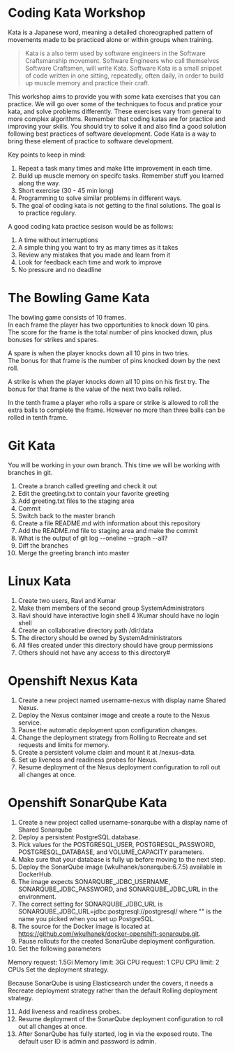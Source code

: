 # Coding Kata Workshop

Kata is a Japanese word, meaning a detailed choreographed pattern of movements made to be practiced alone or within groups when training.

> Kata is a also term used by software engineers in the Software Craftsmanship movement. 
> Software Engineers who call themselves Software Craftsmen, will write Kata.
> Software Kata is a small snippet of code written in one sitting, repeatedly, often daily, in order to build up muscle memory and practice their craft.

This workshop aims to provide you with some kata exercises that you can practice. We will go over some of the techniques to focus and pratice your kata, and solve problems differently. These exercises vary from general to more complex algorithms. Remember that coding katas are for practice and improving your skills. You should try to solve it and also find a good solution following best practices of software development. Code Kata is a way to bring these element of practice to software development.

Key points to keep in mind:

1) Repeat a task many times and make litte improvement in each time.
2) Build up muscle memory on specifc tasks. Remember stuff you learned along the way.
3) Short exercise (30 - 45 min long)
4) Programming to solve similar problems in different ways. 
5) The goal of coding kata is not getting to the final solutions. The goal is to practice regulary. 


A good coding kata practice sesison would be as follows:

1) A time without interruptions
2) A simple thing you want to try as many times as it takes
3) Review any mistakes that you made and learn from it
4) Look for feedback each time and work to improve
5) No pressure and no deadline


# The Bowling Game Kata

The bowling game consists of 10 frames.  
In each frame the player has two opportunities to knock down 10 pins.  
The score for the frame is the total number of pins knocked down, plus bonuses for strikes and spares.

A spare is when the player knocks down all 10 pins in two tries.  
The bonus for that frame is the number of pins knocked down by the next roll.  

A strike is when the player knocks down all 10 pins on his first try.  The bonus
for that frame is the value of the next two balls rolled.

In the tenth frame a player who rolls a spare or strike is allowed to roll the extra
balls to complete the frame.  However no more than three balls can be rolled in
tenth frame.


# Git Kata

You will be working in your own branch. This time we will be working with branches in git.

1) Create a branch called greeting and check it out
2) Edit the greeting.txt to contain your favorite greeting
3) Add greeting.txt files to the staging area
4) Commit
5) Switch back to the master branch
6) Create a file README.md with information about this repository
7) Add the README.md file to staging area and make the commit
8) What is the output of git log --oneline --graph --all?
9) Diff the branches
10) Merge the greeting branch into master


# Linux Kata

1) Create two users, Ravi and Kumar
2) Make them members of the second group SystemAdministrators
3) Ravi should have interactive login shell
4 )Kumar should have no login shell
5) Create an collaborative directory path /dir/data
6) The directory should be owned by SystemAdministrators
7) All files created under this directory should have group permissions
8) Others should not have any access to this directory#


# Openshift Nexus Kata

1) Create a new project named username-nexus with display name Shared Nexus.
2) Deploy the Nexus container image and create a route to the Nexus service. 
3) Pause the automatic deployment upon configuration changes.
4) Change the deployment strategy from Rolling to Recreate and set requests and limits for memory.
5) Create a persistent volume claim and mount it at /nexus-data.
6) Set up liveness and readiness probes for Nexus.
7) Resume deployment of the Nexus deployment configuration to roll out all changes at once.


# Openshift SonarQube Kata

1) Create a new project called username-sonarqube with a display name of Shared Sonarqube
2) Deploy a persistent PostgreSQL database.
3) Pick values for the POSTGRESQL_USER, POSTGRESQL_PASSWORD, POSTGRESQL_DATABASE, and VOLUME_CAPACITY parameters.
4) Make sure that your database is fully up before moving to the next step.
5) Deploy the SonarQube image (wkulhanek/sonarqube:6.7.5) available in DockerHub.
6) The image expects SONARQUBE_JDBC_USERNAME, SONARQUBE_JDBC_PASSWORD, and SONARQUBE_JDBC_URL in the environment.
7) The correct setting for SONARQUBE_JDBC_URL is SONARQUBE_JDBC_URL=jdbc:postgresql://postgresql/<dbname> where "<dbname>" is the name you picked when you set up PostgreSQL.
8) The source for the Docker image is located at https://github.com/wkulhanek/docker-openshift-sonarqube.git.
9) Pause rollouts for the created SonarQube deployment configuration.
10) Set the following parameters

Memory request: 1.5Gi
Memory limit: 3Gi
CPU request: 1 CPU
CPU limit: 2 CPUs
Set the deployment strategy.

Because SonarQube is using Elasticsearch under the covers, it needs a Recreate deployment strategy rather than the default Rolling deployment strategy.

11) Add liveness and readiness probes.
12) Resume deployment of the SonarQube deployment configuration to roll out all changes at once.
13) After SonarQube has fully started, log in via the exposed route. The default user ID is admin and password is admin.
